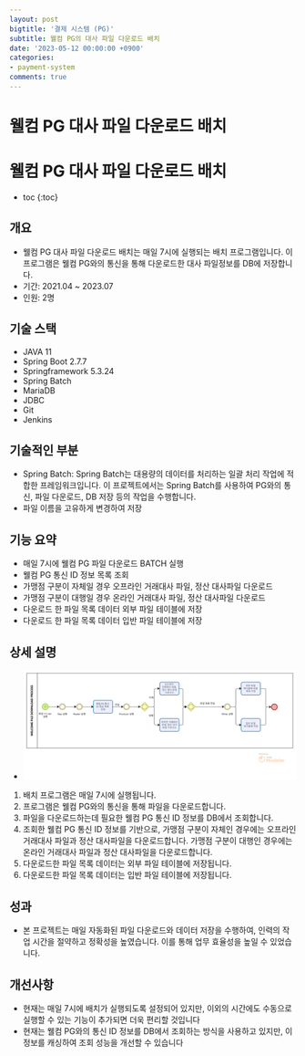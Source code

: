 ```yaml
---
layout: post
bigtitle: '결제 시스템 (PG)'
subtitle: 웰컴 PG의 대사 파일 다운로드 배치
date: '2023-05-12 00:00:00 +0900'
categories:
- payment-system
comments: true
---
```


# 웰컴 PG 대사 파일 다운로드 배치

# 웰컴 PG 대사 파일 다운로드 배치
* toc
{:toc}

## 개요
+ 웰컴 PG 대사 파일 다운로드 배치는 매일 7시에 실행되는 배치 프로그램입니다. 이 프로그램은 웰컴 PG와의 통신을 통해 다운로드한 대사 파일정보를 DB에 저장합니다.
+ 기간: 2021.04 ~ 2023.07
+ 인원: 2명

## 기술 스택
+ JAVA 11
+ Spring Boot 2.7.7
+ Springframework 5.3.24
+ Spring Batch
+ MariaDB
+ JDBC
+ Git
+ Jenkins

## 기술적인 부분
+ Spring Batch: Spring Batch는 대용량의 데이터를 처리하는 일괄 처리 작업에 적합한 프레임워크입니다. 이 프로젝트에서는 Spring Batch를 사용하여 PG와의 통신, 파일 다운로드, DB 저장 등의 작업을 수행합니다.
+ 파일 이름을 고유하게 변경하여 저장


## 기능 요약
+ 매일 7시에 웰컴 PG 파일 다운로드 BATCH 실행
+ 웰컴 PG 통신 ID 정보 목록 조회
+ 가맹점 구분이 자체일 경우 오프라인 거래대사 파일, 정산 대사파일 다운로드
+ 가맹점 구분이 대행일 경우 온라인 거래대사 파일, 정산 대사파일 다운로드
+ 다운로드 한 파일 목록 데이터 외부 파일 테이블에 저장
+ 다운로드 한 파일 목록 데이터 입반 파일 테이블에 저장

## 상세 설명
+ ![img_2.png](../../../assets/img/payment-system/WelcomeFileDownloadArrangement.png)

1. 배치 프로그램은 매일 7시에 실행됩니다.
2. 프로그램은 웰컴 PG와의 통신을 통해 파일을 다운로드합니다.
3. 파일을 다운로드하는데 필요한 웰컴 PG 통신 ID 정보를 DB에서 조회합니다.
4. 조회한 웰컴 PG 통신 ID 정보를 기반으로, 가맹점 구분이 자체인 경우에는 오프라인 거래대사 파일과 정산 대사파일을 다운로드합니다. 가맹점 구분이 대행인 경우에는 온라인 거래대사 파일과 정산 대사파일을 다운로드합니다.
5. 다운로드한 파일 목록 데이터는 외부 파일 테이블에 저장됩니다.
6. 다운로드한 파일 목록 데이터는 입반 파일 테이블에 저장됩니다.

## 성과
+ 본 프로젝트는 매일 자동화된 파일 다운로드와 데이터 저장을 수행하여, 인력의 작업 시간을 절약하고 정확성을 높였습니다. 이를 통해 업무 효율성을 높일 수 있었습니다.

  
## 개선사항
+ 현재는 매일 7시에 배치가 실행되도록 설정되어 있지만, 이외의 시간에도 수동으로 실행할 수 있는 기능이 추가되면 더욱 편리할 것입니다
+ 현재는 웰컴 PG와의 통신 ID 정보를 DB에서 조회하는 방식을 사용하고 있지만, 이 정보를 캐싱하여 조회 성능을 개선할 수 있습니다

